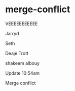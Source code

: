 # merge-conflict

VEEEEEEEEEEE

Jarryd

Seth

Deaje Trott

shakeem albouy
 
Update 10:54am 

Merge conflict
